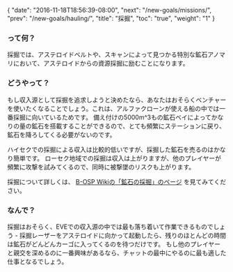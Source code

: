 {
  "date": "2016-11-18T18:56:39-08:00",
  "next": "/new-goals/missions/",
  "prev": "/new-goals/hauling/",
  "title": "採掘",
  "toc": "true",
  "weight": "1"
}

### って何？

採掘では、アステロイドベルトや、スキャンによって見つかる特別な鉱石アノマリにおいて、アステロイドからの資源採掘に励むことになります。

### どうやって？

もし収入源として採掘を追求しようと決めたなら、あなたはおそらくベンチャーを使いたくなることでしょう。これは、アルファクローンが使える船の中では一番採掘に向いているためです。 備え付けの5000m^3もの鉱石ベイによってかなりの量の鉱石を搭載することができるので、とても頻繁にステーションに戻り、鉱石を降ろしてくる必要がないのです。

ハイセクでの採掘による収入は比較的低いですが、採掘した鉱石を売るのはかなり簡単です。 ローセク地域での採掘は収入は上がりますが、他のプレイヤーが頻繁に攻撃を試みてくるので、同時に被撃墜のリスクも上がります。

採掘について詳しくは、 [B-OSP Wikiの「鉱石の採掘」のページ](http://seesaawiki.jp/eveonline_b-osp_wiki/d/%B9%DB%C0%D0%A4%CE%BA%CE%B7%A1) を見てみてください。

### なんで？

採掘はおそらく、EVEでの収入源の中では最も落ち着いて作業できるものでしょう - 採掘レーザーをアステロイドに向かって起動したら、残りのほとんどの時間は鉱石がどんどんカーゴに入ってくるのを待つだけです。 もし他のプレイヤーと親交を深めるのに一番興味があるなら、チャットの最中にやるのに最も適した仕事となるでしょう。